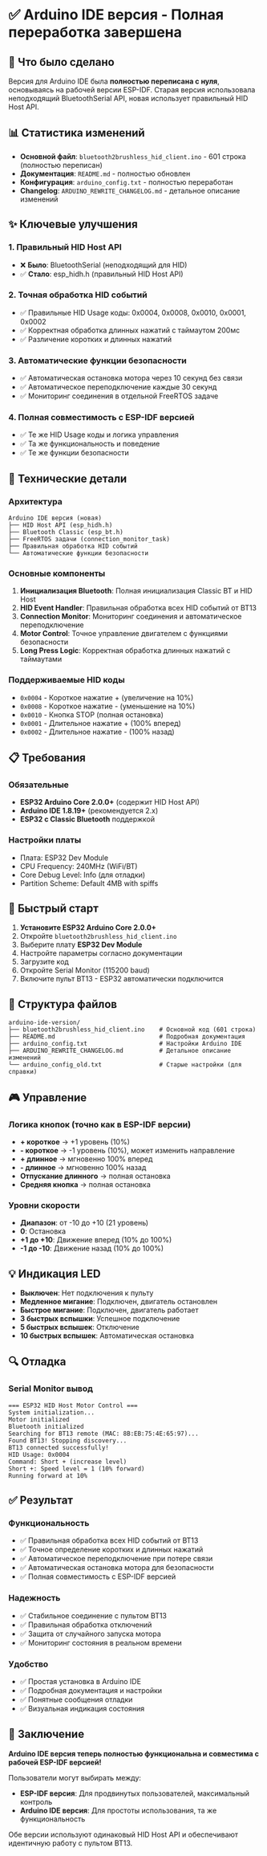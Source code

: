 # ✅ Arduino IDE версия - Полная переработка завершена

## 🎯 Что было сделано

Версия для Arduino IDE была **полностью переписана с нуля**, основываясь на рабочей версии ESP-IDF. Старая версия использовала неподходящий BluetoothSerial API, новая использует правильный HID Host API.

## 📊 Статистика изменений

- **Основной файл**: `bluetooth2brushless_hid_client.ino` - 601 строка (полностью переписан)
- **Документация**: `README.md` - полностью обновлен
- **Конфигурация**: `arduino_config.txt` - полностью переработан
- **Changelog**: `ARDUINO_REWRITE_CHANGELOG.md` - детальное описание изменений

## ✨ Ключевые улучшения

### 1. Правильный HID Host API
- ❌ **Было**: BluetoothSerial (неподходящий для HID)
- ✅ **Стало**: esp_hidh.h (правильный HID Host API)

### 2. Точная обработка HID событий
- ✅ Правильные HID Usage коды: 0x0004, 0x0008, 0x0010, 0x0001, 0x0002
- ✅ Корректная обработка длинных нажатий с таймаутом 200мс
- ✅ Различение коротких и длинных нажатий

### 3. Автоматические функции безопасности
- ✅ Автоматическая остановка мотора через 10 секунд без связи
- ✅ Автоматическое переподключение каждые 30 секунд
- ✅ Мониторинг соединения в отдельной FreeRTOS задаче

### 4. Полная совместимость с ESP-IDF версией
- ✅ Те же HID Usage коды и логика управления
- ✅ Та же функциональность и поведение
- ✅ Те же функции безопасности

## 🔧 Технические детали

### Архитектура
```
Arduino IDE версия (новая)
├── HID Host API (esp_hidh.h)
├── Bluetooth Classic (esp_bt.h)
├── FreeRTOS задачи (connection_monitor_task)
├── Правильная обработка HID событий
└── Автоматические функции безопасности
```

### Основные компоненты
1. **Инициализация Bluetooth**: Полная инициализация Classic BT и HID Host
2. **HID Event Handler**: Правильная обработка всех HID событий от BT13
3. **Connection Monitor**: Мониторинг соединения и автоматическое переподключение
4. **Motor Control**: Точное управление двигателем с функциями безопасности
5. **Long Press Logic**: Корректная обработка длинных нажатий с таймаутами

### Поддерживаемые HID коды
- `0x0004` - Короткое нажатие + (увеличение на 10%)
- `0x0008` - Короткое нажатие - (уменьшение на 10%)
- `0x0010` - Кнопка STOP (полная остановка)
- `0x0001` - Длительное нажатие + (100% вперед)
- `0x0002` - Длительное нажатие - (100% назад)

## 📋 Требования

### Обязательные
- **ESP32 Arduino Core 2.0.0+** (содержит HID Host API)
- **Arduino IDE 1.8.19+** (рекомендуется 2.x)
- **ESP32 с Classic Bluetooth** поддержкой

### Настройки платы
- Плата: ESP32 Dev Module
- CPU Frequency: 240MHz (WiFi/BT)
- Core Debug Level: Info (для отладки)
- Partition Scheme: Default 4MB with spiffs

## 🚀 Быстрый старт

1. **Установите ESP32 Arduino Core 2.0.0+**
2. Откройте `bluetooth2brushless_hid_client.ino`
3. Выберите плату **ESP32 Dev Module**
4. Настройте параметры согласно документации
5. Загрузите код
6. Откройте Serial Monitor (115200 baud)
7. Включите пульт BT13 - ESP32 автоматически подключится

## 📁 Структура файлов

```
arduino-ide-version/
├── bluetooth2brushless_hid_client.ino    # Основной код (601 строка)
├── README.md                             # Подробная документация
├── arduino_config.txt                    # Настройки Arduino IDE
├── ARDUINO_REWRITE_CHANGELOG.md          # Детальное описание изменений
└── arduino_config_old.txt                # Старые настройки (для справки)
```

## 🎮 Управление

### Логика кнопок (точно как в ESP-IDF версии)
- **+ короткое** → +1 уровень (10%)
- **- короткое** → -1 уровень (10%), может изменить направление
- **+ длинное** → мгновенно 100% вперед
- **- длинное** → мгновенно 100% назад
- **Отпускание длинного** → полная остановка
- **Средняя кнопка** → полная остановка

### Уровни скорости
- **Диапазон**: от -10 до +10 (21 уровень)
- **0**: Остановка
- **+1 до +10**: Движение вперед (10% до 100%)
- **-1 до -10**: Движение назад (10% до 100%)

## 💡 Индикация LED

- **Выключен**: Нет подключения к пульту
- **Медленное мигание**: Подключен, двигатель остановлен
- **Быстрое мигание**: Подключен, двигатель работает
- **3 быстрых вспышки**: Успешное подключение
- **5 быстрых вспышек**: Отключение
- **10 быстрых вспышек**: Автоматическая остановка

## 🔍 Отладка

### Serial Monitor вывод
```
=== ESP32 HID Host Motor Control ===
System initialization...
Motor initialized
Bluetooth initialized
Searching for BT13 remote (MAC: 8B:EB:75:4E:65:97)...
Found BT13! Stopping discovery...
BT13 connected successfully!
HID Usage: 0x0004
Command: Short + (increase level)
Short +: Speed level = 1 (10% forward)
Running forward at 10%
```

## ✅ Результат

### Функциональность
- ✅ Правильная обработка всех HID событий от BT13
- ✅ Точное определение коротких и длинных нажатий
- ✅ Автоматическое переподключение при потере связи
- ✅ Автоматическая остановка мотора для безопасности
- ✅ Полная совместимость с ESP-IDF версией

### Надежность
- ✅ Стабильное соединение с пультом BT13
- ✅ Правильная обработка отключений
- ✅ Защита от случайного запуска мотора
- ✅ Мониторинг состояния в реальном времени

### Удобство
- ✅ Простая установка в Arduino IDE
- ✅ Подробная документация и настройки
- ✅ Понятные сообщения отладки
- ✅ Визуальная индикация состояния

## 🎉 Заключение

**Arduino IDE версия теперь полностью функциональна и совместима с рабочей ESP-IDF версией!**

Пользователи могут выбирать между:
- **ESP-IDF версия**: Для продвинутых пользователей, максимальный контроль
- **Arduino IDE версия**: Для простоты использования, та же функциональность

Обе версии используют одинаковый HID Host API и обеспечивают идентичную работу с пультом BT13.
